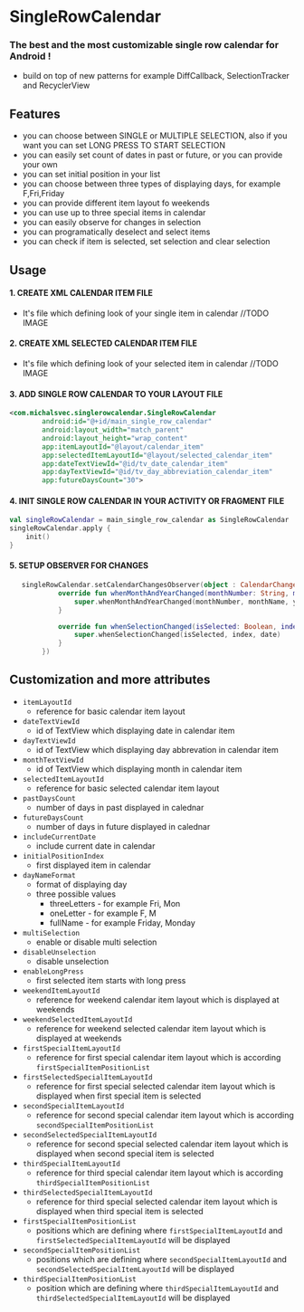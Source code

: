 # SingleRowCalendar

### The best and the most customizable single row calendar for Android !
* build on top of new patterns for example DiffCallback, SelectionTracker and RecyclerView
  


## Features
* you can choose between SINGLE or MULTIPLE SELECTION, also if you want you can set LONG PRESS TO START SELECTION
* you can easily set count of dates in past or future, or you can provide your own
* you can set initial position in your list
* you can choose between three types of displaying days, for example F,Fri,Friday
* you can provide different item layout fo weekends
* you can use up to three special items in calendar
* you can easily observe for changes in selection
* you can programatically deselect and select items
* you can check if item is selected, set selection and clear selection

## Usage

#### 1. CREATE XML CALENDAR ITEM FILE
*   It's file which defining look of your single item in calendar
   //TODO IMAGE
   
#### 2. CREATE XML SELECTED CALENDAR ITEM FILE
   * It's file which defining look of your selected item in calendar
   //TODO IMAGE

#### 3. ADD SINGLE ROW CALENDAR TO YOUR LAYOUT FILE

```xml
<com.michalsvec.singlerowcalendar.SingleRowCalendar
        android:id="@+id/main_single_row_calendar"
        android:layout_width="match_parent"
        android:layout_height="wrap_content"
        app:itemLayoutId="@layout/calendar_item"
        app:selectedItemLayoutId="@layout/selected_calendar_item"
        app:dateTextViewId="@id/tv_date_calendar_item"
        app:dayTextViewId="@id/tv_day_abbreviation_calendar_item"
        app:futureDaysCount="30">
```

#### 4. INIT SINGLE ROW CALENDAR IN YOUR ACTIVITY OR FRAGMENT FILE

```kotlin
val singleRowCalendar = main_single_row_calendar as SingleRowCalendar
singleRowCalendar.apply {
    init()
}
```

#### 5. SETUP OBSERVER FOR CHANGES

```kotlin
   singleRowCalendar.setCalendarChangesObserver(object : CalendarChangesObserver {
            override fun whenMonthAndYearChanged(monthNumber: String, monthName: String, year: String) {
                super.whenMonthAndYearChanged(monthNumber, monthName, year)
            }

            override fun whenSelectionChanged(isSelected: Boolean, index: Int, date: Date) {
                super.whenSelectionChanged(isSelected, index, date)
            }
        })
```

## Customization and more attributes

* ```itemLayoutId```
  * reference for basic calendar item layout
* ```dateTextViewId```
  * id of TextView which displaying date in calendar item
* ```dayTextViewId```
  * id of TextView which displaying day abbrevation in calendar item
* ```monthTextViewId```
  * id of TextView which displaying month in calendar item
* ```selectedItemLayoutId```
  * reference for basic selected calendar item layout    
* ```pastDaysCount```
  * number of days in past displayed in calednar
* ```futureDaysCount```
  * number of days in future displayed in calednar
* ```includeCurrentDate```
  * include current date in calendar
* ```initialPositionIndex```
  * first displayed item in calendar
* ```dayNameFormat```
  * format of displaying day 
  * three possible values 
    * threeLetters - for example Fri, Mon
    * oneLetter - for example F, M
    * fullName - for example Friday, Monday
* ```multiSelection```
  * enable or disable multi selection
* ```disableUnselection```
  * disable unselection 
* ```enableLongPress```
  * first selected item starts with long press
* ```weekendItemLayoutId```
  * reference for weekend calendar item layout which is displayed at weekends 
* ```weekendSelectedItemLayoutId```
  * reference for weekend selected calendar item layout which is displayed at weekends 
* ```firstSpecialItemLayoutId```
  * reference for first special calendar item layout which is according ```firstSpecialItemPositionList```
* ```firstSelectedSpecialItemLayoutId```
  * reference for first special selected calendar item layout which is displayed when first special item is selected
* ```secondSpecialItemLayoutId```
  * reference for second special calendar item layout which is according ```secondSpecialItemPositionList```
* ```secondSelectedSpecialItemLayoutId```
  * reference for second special selected calendar item layout which is displayed when second special item is selected
* ```thirdSpecialItemLayoutId```
  * reference for third special calendar item layout which is according ```thirdSpecialItemPositionList```
* ```thirdSelectedSpecialItemLayoutId```
  * reference for third special selected calendar item layout which is displayed when third special item is selected
* ```firstSpecialItemPositionList```
  * positions which are defining where ```firstSpecialItemLayoutId``` and ```firstSelectedSpecialItemLayoutId``` will be displayed
* ```secondSpecialItemPositionList```
  * positions which are defining where ```secondSpecialItemLayoutId``` and ```secondSelectedSpecialItemLayoutId``` will be displayed
* ```thirdSpecialItemPositionList```
  * position which are defining where ```thirdSpecialItemLayoutId``` and ```thirdSelectedSpecialItemLayoutId``` will be displayed



        

        
        
        
        
        
        
       
        

